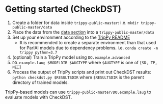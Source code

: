 # Getting started (CheckDST)

1. Create a folder for data inside `trippy-public-master`: i.e. `mkdir trippy-public-master/data` 
1. Place the data from the [data section](#data) into a `trippy-public-master/data` 
1. Set up your environment according to the [TripPy README](trippy-public-master/README.md)
    * It is recommended to create a separate environment than that used for ParlAI models due to dependency problems. i.e. `conda create -n trippy python=3.7`
1. (optional) Train a TripPy model using `DO.example.advanced`
1. `DO.example.laug $MODELDIR $AUGTYPE` where `$AUGTYPE` is one of `[SD, TP, NEI]`
1. Process the output of TripPy scripts and print out CheckDST results: `python checkdst.py $RESULTSDIR` where `$RESULTSDIR` is the parent directory of trained models.

TripPy-based models can use `trippy-public-master/DO.example.laug` to evaluate models with CheckDST.  